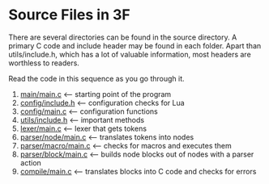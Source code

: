 # Source Files in 3F

There are several directories can be found in the source directory. A primary C code and include header may be found in each folder. Apart than utils/include.h, which has a lot of valuable information, most headers are worthless to readers.

Read the code in this sequence as you go through it.

1. [main/main.c](../src/main/main.c) <-- starting point of the program
2. [config/include.h](../src/config/include.h) <-- configuration checks for Lua
3. [config/main.c](../src/compile/main.c) <-- configuration functions
4. [utils/include.h](../src/utils/include.h) <-- important methods
5. [lexer/main.c](../src/lexer/main.c) <-- lexer that gets tokens
6. [parser/node/main.c](../src/parser/node/main.c) <-- translates tokens into nodes
7. [parser/macro/main.c](../src/parser/macro/main.c) <-- checks for macros and executes them
8. [parser/block/main.c](../src/parser/block/main.c) <-- builds node blocks out of nodes with a parser action
9. [compile/main.c](../src/compile/main.c) <-- translates blocks into C code and checks for errors

